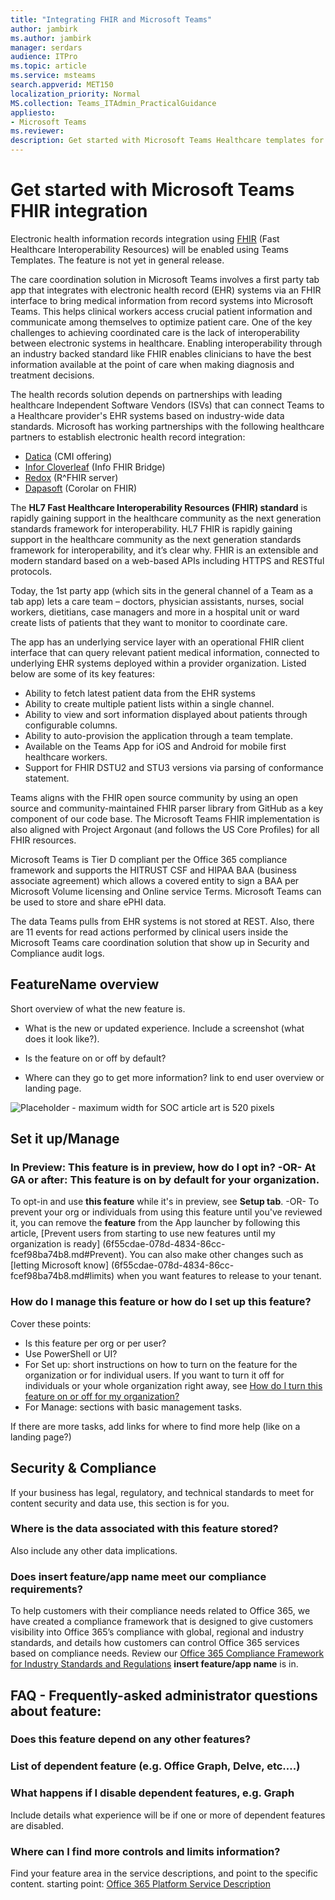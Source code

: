 ```yaml
---
title: "Integrating FHIR and Microsoft Teams"
author: jambirk
ms.author: jambirk 
manager: serdars
audience: ITPro
ms.topic: article 
ms.service: msteams 
search.appverid: MET150
localization_priority: Normal
MS.collection: Teams_ITAdmin_PracticalGuidance
appliesto:
- Microsoft Teams
ms.reviewer: 
description: Get started with Microsoft Teams Healthcare templates for EHR integration
---
```


# Get started with Microsoft Teams FHIR integration

Electronic health information records integration using [FHIR](https://www.hl7.org/fhir/overview.html) (Fast Healthcare Interoperability Resources) will be enabled using Teams Templates. The feature is not yet in general release.

The care coordination solution in Microsoft Teams involves a first party tab app that integrates with electronic health record (EHR) systems via an FHIR interface to bring medical information from record systems into Microsoft Teams. This helps clinical workers access crucial patient information and communicate among themselves to optimize patient care. One of the key challenges to achieving coordinated care is the lack of interoperability between electronic systems in healthcare. Enabling interoperability through an industry backed standard like FHIR enables clinicians to have the best information available at the point of care when making diagnosis and treatment decisions.

The health records solution depends on partnerships with leading healthcare Independent Software Vendors (ISVs) that can connect Teams to a Healthcare provider's EHR systems based on industry-wide data standards. Microsoft has working partnerships with the following healthcare partners to establish electronic health record integration:

- [Datica](https://datica.com/compliant-managed-integration/) (CMI offering)
- [Infor Cloverleaf](https://pages.infor.com/hcl-infor-fhir-bridge-brochure.html)  (Info FHIR Bridge)
- [Redox](https://www.redoxengine.com/fhir/) (R^FHIR server)
- [Dapasoft](https://www.dapasoft.com/corolar-fhir-server-for-microsoft-teams/) (Corolar on FHIR)

The **HL7 Fast Healthcare Interoperability Resources (FHIR) standard** is rapidly gaining support in the healthcare community as the next generation standards framework for interoperability. HL7 FHIR is rapidly gaining support in the healthcare community as the next generation standards framework for interoperability, and it’s clear why. FHIR is an extensible and modern standard based on a web-based APIs including HTTPS and RESTful protocols.

Today, the 1st party app (which sits in the general channel of a Team as a tab app) lets a care team – doctors, physician assistants, nurses, social workers, dietitians, case managers and more in a hospital unit or ward create lists of patients that they want to monitor to coordinate care.

The app has an underlying service layer with an operational FHIR client interface that can query relevant patient medical information, connected to underlying EHR systems deployed within a provider organization. Listed below are some of its key features: 

- Ability to fetch latest patient data from the EHR systems
- Ability to create multiple patient lists within a single channel. 
- Ability to view and sort information displayed about patients through configurable columns. 
- Ability to auto-provision the application through a team template. 
- Available on the Teams App for iOS and Android for mobile first healthcare workers. 
- Support for FHIR DSTU2 and STU3 versions via parsing of conformance statement.

Teams aligns with the FHIR open source community by using an open source and community-maintained FHIR parser library from GitHub as a key component of our code base. The Microsoft Teams FHIR implementation is also aligned with Project Argonaut (and follows the US Core Profiles) for all FHIR resources.

Microsoft Teams is Tier D compliant per the Office 365 compliance framework and supports the HITRUST CSF and HIPAA BAA (business associate agreement) which allows a covered entity to sign a BAA  per Microsoft Volume licensing and Online service Terms. Microsoft Teams can be used to store and share ePHI data.

The data Teams pulls from EHR systems is not stored at REST. Also, there are 11 events for read actions performed by clinical users inside the Microsoft Teams care coordination solution that show up in Security and Compliance audit logs.

<!-- most of the above is snipped from https://techcommunity.microsoft.com/t5/Microsoft-Teams-Blog/Integrate-electronic-health-records-into-Microsoft-Teams-care/ba-p/334042 -->


## FeatureName overview

Short overview of what the new feature is. 

- What is the new or updated experience. Include a screenshot (what does it look like?). 
    
- Is the feature on or off by default? 
    
- Where can they go to get more information? link to end user overview or landing page.
    
![Placeholder - maximum width for SOC article art is 520 pixels](images/)
  
## Set it up/Manage

### In Preview: **This feature** is in preview, how do I opt in? -OR- At GA or after: **This feature** is on by default for your organization.

To opt-in and use **this feature** while it's in preview, see **Setup tab**. -OR- To prevent your org or individuals from using this feature until you've reviewed it, you can remove the **feature** from the App launcher by following this article, [Prevent users from starting to use new features until my organization is ready] (6f55cdae-078d-4834-86cc-fcef98ba74b8.md#Prevent). You can also make other changes such as [letting Microsoft know] (6f55cdae-078d-4834-86cc-fcef98ba74b8.md#limits) when you want features to release to your tenant.

### How do I manage this feature or how do I set up this feature?

Cover these points:

- Is this feature per org or per user?
- Use PowerShell or UI?
- For Set up: short instructions on how to turn on the feature for the organization or for individual users. If you want to turn it off for individuals or your whole organization right away, see [How do I turn this feature on or off for my organization?](#Off)
- For Manage: sections with basic management tasks.

If there are more tasks, add links for where to find more help (like on a landing page?)

## Security & Compliance

If your business has legal, regulatory, and technical standards to meet for content security and data use, this section is for you. 

### Where is the data associated with this feature stored?

Also include any other data implications.

### Does **insert feature/app name** meet our compliance requirements?

To help customers with their compliance needs related to Office 365, we have created a compliance framework that is designed to give customers visibility into Office 365’s compliance with global, regional and industry standards, and details how customers can control Office 365 services based on compliance needs. Review our [Office 365 Compliance Framework for Industry Standards and Regulations](http://go.microsoft.com/fwlink/p/?LinkId=615657) **insert feature/app name** is in.

## FAQ - Frequently-asked administrator questions about **feature**:

### Does this feature depend on any other features?

### List of dependent feature (e.g. Office Graph, Delve, etc….)

### What happens if I disable **dependent features, e.g. Graph**

Include details what experience will be if one or more of dependent features are disabled.

### Where can I find more controls and limits information?

Find your feature area in the service descriptions, and point to the specific content. starting point: [Office 365 Platform Service Description](https://technet.microsoft.com/en-us/library/office-365-platform-service-description.aspx)

